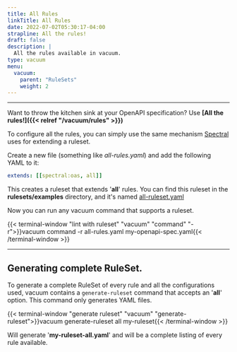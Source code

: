 ```yaml
---
title: All Rules
linkTitle: All Rules
date: 2022-07-02T05:30:17-04:00
strapline: All the rules!
draft: false
description: |
  All the rules available in vacuum.
type: vacuum
menu:
  vacuum:
    parent: "RuleSets"
    weight: 2
---
```


---

Want to throw the kitchen sink at your OpenAPI specification? Use **[All the rules!]({{< relref "/vacuum/rules" >}})**

To configure all the rules, you can simply use the same mechanism [Spectral](https://meta.stoplight.io/docs/spectral/01baf06bdd05a-rulesets)
uses for extending a ruleset.

Create a new file (something like _all-rules.yaml_) and add the following YAML to it:

```yaml
extends: [[spectral:oas, all]]
```
This creates a ruleset that extends '**all**' rules. You can find this ruleset in the **rulesets/examples** directory,
and it's named [all-ruleset.yaml](https://github.com/daveshanley/vacuum/blob/main/rulesets/examples/all-ruleset.yaml)

Now you can run any vacuum command that supports a ruleset.

{{< terminal-window "lint with ruleset" "vacuum" "command" "-r">}}vacuum command -r all-rules.yaml my-openapi-spec.yaml{{< /terminal-window >}}


---

## Generating complete RuleSet.

To generate a complete RuleSet of every rule and all the configurations used, vacuum contains a `generate-ruleset` command
that accepts an '**all**' option. This command only generates YAML files.

{{< terminal-window "generate ruleset" "vacuum" "generate-ruleset">}}vacuum generate-ruleset all my-ruleset{{< /terminal-window >}}


Will generate '**my-ruleset-all.yaml**' and will be a complete listing of every rule available.

